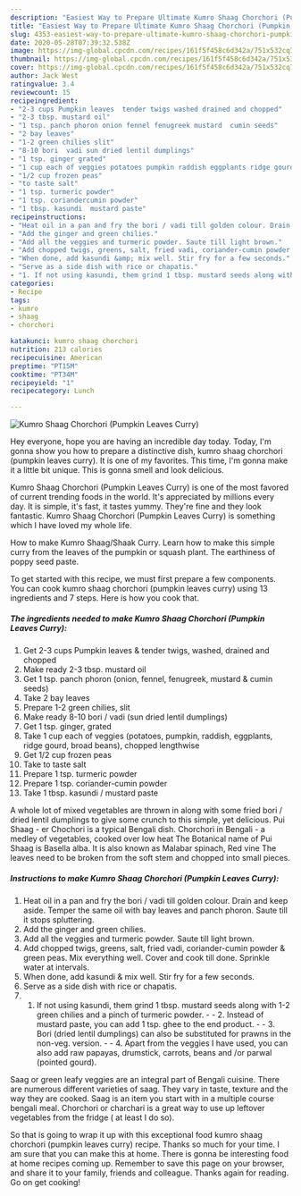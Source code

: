 ```yaml
---
description: "Easiest Way to Prepare Ultimate Kumro Shaag Chorchori (Pumpkin Leaves Curry)"
title: "Easiest Way to Prepare Ultimate Kumro Shaag Chorchori (Pumpkin Leaves Curry)"
slug: 4353-easiest-way-to-prepare-ultimate-kumro-shaag-chorchori-pumpkin-leaves-curry
date: 2020-05-28T07:39:32.538Z
image: https://img-global.cpcdn.com/recipes/161f5f458c6d342a/751x532cq70/kumro-shaag-chorchori-pumpkin-leaves-curry-recipe-main-photo.jpg
thumbnail: https://img-global.cpcdn.com/recipes/161f5f458c6d342a/751x532cq70/kumro-shaag-chorchori-pumpkin-leaves-curry-recipe-main-photo.jpg
cover: https://img-global.cpcdn.com/recipes/161f5f458c6d342a/751x532cq70/kumro-shaag-chorchori-pumpkin-leaves-curry-recipe-main-photo.jpg
author: Jack West
ratingvalue: 3.4
reviewcount: 15
recipeingredient:
- "2-3 cups Pumpkin leaves  tender twigs washed drained and chopped"
- "2-3 tbsp. mustard oil"
- "1 tsp. panch phoron onion fennel fenugreek mustard  cumin seeds"
- "2 bay leaves"
- "1-2 green chilies slit"
- "8-10 bori  vadi sun dried lentil dumplings"
- "1 tsp. ginger grated"
- "1 cup each of veggies potatoes pumpkin raddish eggplants ridge gourd broad beans chopped lengthwise"
- "1/2 cup frozen peas"
- "to taste salt"
- "1 tsp. turmeric powder"
- "1 tsp. coriandercumin powder"
- "1 tbsp. kasundi  mustard paste"
recipeinstructions:
- "Heat oil in a pan and fry the bori / vadi till golden colour. Drain and keep aside. Temper the same oil with bay leaves and panch phoron. Saute till it stops spluttering."
- "Add the ginger and green chilies."
- "Add all the veggies and turmeric powder. Saute till light brown."
- "Add chopped twigs, greens, salt, fried vadi, coriander-cumin powder &amp; green peas. Mix everything well. Cover and cook till done. Sprinkle water at intervals."
- "When done, add kasundi &amp; mix well. Stir fry for a few seconds."
- "Serve as a side dish with rice or chapatis."
- "1. If not using kasundi, them grind 1 tbsp. mustard seeds along with 1-2 green chilies and a pinch of turmeric powder.  2. Instead of mustard paste, you can add 1 tsp. ghee to the end product.   3. Bori (dried lentil dumplings) can also be substituted for prawns in the non-veg. version.  4. Apart from the veggies I have used, you can also add raw papayas, drumstick, carrots, beans and /or parwal (pointed gourd)."
categories:
- Recipe
tags:
- kumro
- shaag
- chorchori

katakunci: kumro shaag chorchori 
nutrition: 213 calories
recipecuisine: American
preptime: "PT15M"
cooktime: "PT34M"
recipeyield: "1"
recipecategory: Lunch

---
```



![Kumro Shaag Chorchori (Pumpkin Leaves Curry)](https://img-global.cpcdn.com/recipes/161f5f458c6d342a/751x532cq70/kumro-shaag-chorchori-pumpkin-leaves-curry-recipe-main-photo.jpg)

Hey everyone, hope you are having an incredible day today. Today, I'm gonna show you how to prepare a distinctive dish, kumro shaag chorchori (pumpkin leaves curry). It is one of my favorites. This time, I'm gonna make it a little bit unique. This is gonna smell and look delicious.

Kumro Shaag Chorchori (Pumpkin Leaves Curry) is one of the most favored of current trending foods in the world. It's appreciated by millions every day. It is simple, it's fast, it tastes yummy. They're fine and they look fantastic. Kumro Shaag Chorchori (Pumpkin Leaves Curry) is something which I have loved my whole life.

How to make Kumro Shaag/Shaak Curry. Learn how to make this simple curry from the leaves of the pumpkin or squash plant. The earthiness of poppy seed paste.


To get started with this recipe, we must first prepare a few components. You can cook kumro shaag chorchori (pumpkin leaves curry) using 13 ingredients and 7 steps. Here is how you cook that.

<!--inarticleads1-->

##### The ingredients needed to make Kumro Shaag Chorchori (Pumpkin Leaves Curry):

1. Get 2-3 cups Pumpkin leaves &amp; tender twigs, washed, drained and chopped
1. Make ready 2-3 tbsp. mustard oil
1. Get 1 tsp. panch phoron (onion, fennel, fenugreek, mustard &amp; cumin seeds)
1. Take 2 bay leaves
1. Prepare 1-2 green chilies, slit
1. Make ready 8-10 bori / vadi (sun dried lentil dumplings)
1. Get 1 tsp. ginger, grated
1. Take 1 cup each of veggies (potatoes, pumpkin, raddish, eggplants, ridge gourd, broad beans), chopped lengthwise
1. Get 1/2 cup frozen peas
1. Take to taste salt
1. Prepare 1 tsp. turmeric powder
1. Prepare 1 tsp. coriander-cumin powder
1. Take 1 tbsp. kasundi / mustard paste


A whole lot of mixed vegetables are thrown in along with some fried bori / dried lentil dumplings to give some crunch to this simple, yet delicious. Pui Shaag - er Chochori is a typical Bengali dish. Chorchori in Bengali - a medley of vegetables, cooked over low heat The Botanical name of Pui Shaag is Basella alba. It is also known as Malabar spinach, Red vine The leaves need to be broken from the soft stem and chopped into small pieces. 

<!--inarticleads2-->

##### Instructions to make Kumro Shaag Chorchori (Pumpkin Leaves Curry):

1. Heat oil in a pan and fry the bori / vadi till golden colour. Drain and keep aside. Temper the same oil with bay leaves and panch phoron. Saute till it stops spluttering.
1. Add the ginger and green chilies.
1. Add all the veggies and turmeric powder. Saute till light brown.
1. Add chopped twigs, greens, salt, fried vadi, coriander-cumin powder &amp; green peas. Mix everything well. Cover and cook till done. Sprinkle water at intervals.
1. When done, add kasundi &amp; mix well. Stir fry for a few seconds.
1. Serve as a side dish with rice or chapatis.
1. 1. If not using kasundi, them grind 1 tbsp. mustard seeds along with 1-2 green chilies and a pinch of turmeric powder. -  - 2. Instead of mustard paste, you can add 1 tsp. ghee to the end product.  -  - 3. Bori (dried lentil dumplings) can also be substituted for prawns in the non-veg. version. -  - 4. Apart from the veggies I have used, you can also add raw papayas, drumstick, carrots, beans and /or parwal (pointed gourd).


Saag or green leafy veggies are an integral part of Bengali cuisine. There are numerous different varieties of saag. They vary in taste, texture and the way they are cooked. Saag is an item you start with in a multiple course bengali meal. Chorchori or charchari is a great way to use up leftover vegetables from the fridge ( at least I do so). 

So that is going to wrap it up with this exceptional food kumro shaag chorchori (pumpkin leaves curry) recipe. Thanks so much for your time. I am sure that you can make this at home. There is gonna be interesting food at home recipes coming up. Remember to save this page on your browser, and share it to your family, friends and colleague. Thanks again for reading. Go on get cooking!
